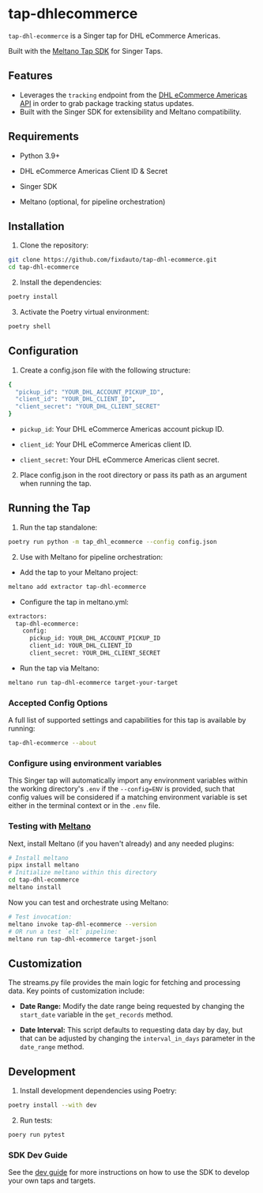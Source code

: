 # tap-dhlecommerce

`tap-dhl-ecommerce` is a Singer tap for DHL eCommerce Americas.

Built with the [Meltano Tap SDK](https://sdk.meltano.com) for Singer Taps.

## Features
- Leverages the `tracking` endpoint from the [DHL eCommerce Americas API](https://docs.api.dhlecs.com/)
in order to grab package tracking status updates.
- Built with the Singer SDK for extensibility and Meltano compatibility.

## Requirements

- Python 3.9+

- DHL eCommerce Americas Client ID & Secret

- Singer SDK

- Meltano (optional, for pipeline orchestration)

## Installation

1. Clone the repository:
  ```bash
  git clone https://github.com/fixdauto/tap-dhl-ecommerce.git
  cd tap-dhl-ecommerce
  ```
2. Install the dependencies:
  ```bash
  poetry install
  ```
3. Activate the Poetry virtual environment:
  ```bash
  poetry shell
  ```

## Configuration

1. Create a config.json file with the following structure:
  ```bash
  {
    "pickup_id": "YOUR_DHL_ACCOUNT_PICKUP_ID",
    "client_id": "YOUR_DHL_CLIENT_ID",
    "client_secret": "YOUR_DHL_CLIENT_SECRET"
  }
  ```
  - `pickup_id`: Your DHL eCommerce Americas account pickup ID.

  - `client_id`: Your DHL eCommerce Americas client ID.

  - `client_secret`: Your DHL eCommerce Americas client secret.

2. Place config.json in the root directory or pass its path as an argument when running the tap.

## Running the Tap

1. Run the tap standalone:
  ```bash
  poetry run python -m tap_dhl_ecommerce --config config.json
  ```
2. Use with Meltano for pipeline orchestration:
  - Add the tap to your Meltano project:
  ```bash
  meltano add extractor tap-dhl-ecommerce
  ```
  - Configure the tap in meltano.yml:
  ```bash
  extractors:
    tap-dhl-ecommerce:
      config:
        pickup_id: YOUR_DHL_ACCOUNT_PICKUP_ID
        client_id: YOUR_DHL_CLIENT_ID
        client_secret: YOUR_DHL_CLIENT_SECRET
  ```
  - Run the tap via Meltano:
  ```bash
  meltano run tap-dhl-ecommerce target-your-target
  ```

### Accepted Config Options

A full list of supported settings and capabilities for this
tap is available by running:

```bash
tap-dhl-ecommerce --about
```

### Configure using environment variables

This Singer tap will automatically import any environment variables within the working directory's
`.env` if the `--config=ENV` is provided, such that config values will be considered if a matching
environment variable is set either in the terminal context or in the `.env` file.

### Testing with [Meltano](https://www.meltano.com)

Next, install Meltano (if you haven't already) and any needed plugins:

```bash
# Install meltano
pipx install meltano
# Initialize meltano within this directory
cd tap-dhl-ecommerce
meltano install
```

Now you can test and orchestrate using Meltano:

```bash
# Test invocation:
meltano invoke tap-dhl-ecommerce --version
# OR run a test `elt` pipeline:
meltano run tap-dhl-ecommerce target-jsonl
```

## Customization

The streams.py file provides the main logic for fetching and processing data. Key points
of customization include:
- **Date Range:** Modify the date range being requested by changing the `start_date` variable in the `get_records` method.

- **Date Interval:** This script defaults to requesting data day by day, but that can be adjusted by changing the `interval_in_days` parameter in the `date_range` method.

## Development

1. Install development dependencies using Poetry:
  ```bash
  poetry install --with dev
  ```
2. Run tests:
  ```bash
  poery run pytest
  ```

### SDK Dev Guide

See the [dev guide](https://sdk.meltano.com/en/latest/dev_guide.html) for more instructions on how to use the SDK to
develop your own taps and targets.
